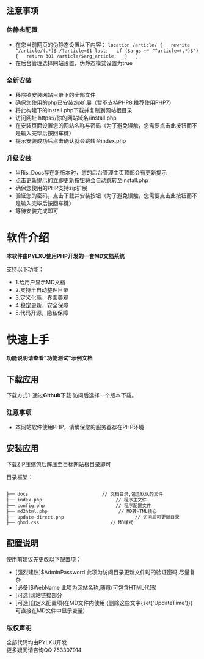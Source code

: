 ## 注意事项
### 伪静态配置
- 在您当前网页的伪静态设置以下内容：
`location /article/ {  
    rewrite ^/article/(.*)$ /?article=$1 last;  
        if ($args ~* "^article=(.*)$") {  
        return 301 /article/$arg_article;  
    }  
}`
- 在后台管理选择网站设置，伪静态模式设置为true
### 全新安装
- 移除欲安装网站目录下的全部文件
- 确保您使用的php已安装zip扩展（暂不支持PHP8,推荐使用PHP7）
- 将此构建下的install.php下载并复制到网站根目录
- 访问网址 https://你的网站域名/install.php
- 在安装页面设置您的网站名称与密码（为了避免误触，您需要点击此按钮而不是输入完毕后按回车键）
- 提示安装成功后点击确认就会跳转至index.php
### 升级安装
- 当Ris_Docs存在新版本时，您的后台管理主页顶部会有更新提示
- 点击更新提示的立即更新按钮将会自动跳转至install.php
- 确保您使用的PHP支持zip扩展
- 验证您的密码，点击下载并安装按钮（为了避免误触，您需要点击此按钮而不是输入完毕后按回车键）
- 等待安装完成即可
# 软件介绍

**本软件由PYLXU使用PHP开发的一套MD文档系统**

支持以下功能：
 - 1.给用户显示MD文档
 - 2.支持半自动整理目录
 - 3.定义化高，界面美观
 - 4.稳定更新，安全保障
 - 5.代码开源，隐私保障

# 快速上手

**功能说明请查看"功能测试"示例文档**

## 下载应用

下载方式1-通过**Github**下载 
访问后选择一个版本下载。

### 注意事项

- 本网站软件使用PHP，请确保您的服务器存在PHP环境

## 安装应用

下载ZIP压缩包后解压至目标网站根目录即可

目录框架：

```bash

├── docs                           // 文档目录,包含默认的文件
├── index.php                           // 程序主文件
├── config.php                          // 程序配置文件
├── md2html.php                          // MD转HTML核心
├── update-direct.php                          // 访问后可更新目录
├── ghmd.css                          // MD样式
```

## 配置说明

使用前建议先更改以下配置项：
 - [强烈建议]$AdminPassword 此项为访问目录更新文件时的验证密码,尽量复杂  
 - [必备]$WebName 此项为网站名称,随意(可包含HTML代码)
 - [可选]网站链接部分
 - [可选]自定义配置项(在MD文件内使用 {删除这些文字{set('UpdateTime')}} 可直接在MD文件中显示变量)


### 版权声明

全部代码均由PYLXU开发  
更多疑问请咨询QQ 753307914
